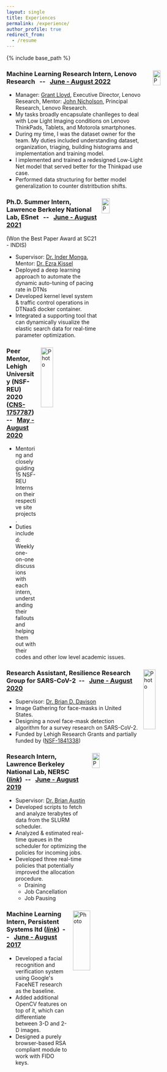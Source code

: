 ```yaml
---
layout: single
title: Experiences
permalink: /experience/
author_profile: true
redirect_from:
  - /resume
---
```


{% include base_path %}

<!-- <br>
&nbsp;&nbsp;
<img align="centre" src="https://eashanadhikarla.github.io/images/lenovo.jpg" alt="Photo" style="width: 20%; height: 10%; border-radius: 5px; padding: 10px 20px 8px 10px"/> &nbsp;
<img align="centre" src="https://eashanadhikarla.github.io/images/esnet.png" alt="Photo" style="width: 20%; height: 10%; border-radius: 5px; padding: 10px 20px 10px 10px"/> &nbsp;
<img align="centre" src="https://eashanadhikarla.github.io/images/lbnl.png" alt="Photo" style="width: 20%; height: 10%; border-radius: 5px; padding: 10px 20px 10px 10px"/> &nbsp;
<img align="centre" src="https://eashanadhikarla.github.io/images/lehigh.png" alt="Photo" style="width: 25%; height: 20%; border-radius: 5px; padding: 10px 20px 10px 10px"/> &nbsp;
<img align="centre" src="https://eashanadhikarla.github.io/images/persistent.png" alt="Photo" style="width: 30%; height: 20%; border-radius: 5px; padding: 10px 20px 10px 10px"/> 
&nbsp;&nbsp;
<br><br> -->

<img align="right" src="https://eashanadhikarla.github.io/images/lenovo.jpg" alt="Photo" style="width: 20%; height: 10%; border-radius: 5px; padding: 10px 20px 8px 10px"/>

### <b>Machine Learning Research Intern, Lenovo Research</b> &nbsp; -- &nbsp; <a href="cyan">June - August 2022</a>
  * Manager: <a href="http://research.lenovo.com/webapp/view_English/personal.html?id=678">Grant Lloyd</a>, Executive Director, Lenovo Research, Mentor: <a href="https://www.linkedin.com/in/john-nicholson-9684792">John Nicholson</a>, Principal Research, Lenovo Research.
  * My tasks broadly encapsulate chanlleges to deal with Low Light Imaging conditions on Lenovo ThinkPads, Tablets, and Motorola smartphones.
  * During my time, I was the dataset owner for the team. My duties included understanding dataset, organization, triaging, building histograms and implementation and training model.
  * I implemented and trained a redesigned Low-Light Net model that served better for the Thinkpad use case.
  * Performed data structuring for better model generalization to counter distritbution shifts.

<img align="right" src="https://eashanadhikarla.github.io/images/esnet.png" alt="Photo" style="width: 20%; height: 10%; border-radius: 5px; padding: 10px 20px 10px 10px"/>

### Ph.D. Summer Intern, <b>Lawrence Berkeley National Lab, ESnet</b> &nbsp; -- &nbsp; <a href="cyan">June - August 2021</a>
(Won the Best Paper Award at SC21 - INDIS)
  * Supervisor: <a href="https://cs.lbl.gov/about/staff/leadership/inder-monga/">Dr. Inder Monga</a>, Mentor: <a href="https://www.es.net/about/esnet-staff/advanced-network-technologies/ezra/">Dr. Ezra Kissel</a>
  * Deployed a deep learning approach to automate the dynamic auto-tuning of pacing rate in DTNs
  * Developed kernel level system & traffic control operations in DTNaaS docker container. 
  * Integrated a supporting tool that can dynamically visualize the elastic search data for real-time parameter optimization.


<img align="right" src="https://eashanadhikarla.github.io/images/lehigh.png" alt="Photo" style="width: 25%; height: 20%; border-radius: 5px; padding: 10px 20px 10px 10px"/>

### Peer Mentor, <b>Lehigh University (NSF-REU) 2020</b> (<a href="https://www.nsf.gov/awardsearch/showAward?AWD_ID=1757787">CNS-1757787</a>)&nbsp; -- &nbsp; <a href="cyan">May - August 2020</a>
  * Mentoring and closely guiding 15 NSF-REU Interns on their respective site projects.
  * Duties included: Weekly one-on-one discussions with each intern, understanding their fallouts and helping them out with their codes and other low level academic issues.


<img align="right" src="https://eashanadhikarla.github.io/images/lehigh.png" alt="Photo" style="width: 25%; height: 20%; border-radius: 5px; padding: 10px 20px 10px 10px"/>

### Research Assistant, <b>Resilience Research Group for SARS-CoV-2</b>&nbsp; -- &nbsp; <a href="cyan">June - August 2020</a>
  * Supervisor: <a href="http://www.cse.lehigh.edu/~brian/">Dr. Brian D. Davison</a>
  * Image Gathering for face-masks in United States.
  * Designing a novel face-mask detection algorithm for a survey research on SARS-CoV-2.
  * Funded by Lehigh Research Grants and partially funded by (<a href="https://converge.colorado.edu/resources/covid-19/working-groups/issues-impacts-recovery/cultural-perceptions-of-risk-behavioral-responses-and-community-resilience-in-covid-19">NSF-1841338</a>)


<img align="right" src="https://eashanadhikarla.github.io/images/lbnl.png" alt="Photo" style="width: 20%; height: 10%; border-radius: 5px; padding: 10px 20px 10px 10px"/>

### Research Intern, <b>Lawrence Berkeley National Lab, NERSC</b> (<a href="https://cs.lbl.gov/news-media/news/2019/summer-student-researchers-wrap-up/"><i>link</i></a>)&nbsp; -- &nbsp; <a href="cyan">June - August 2019</a>
<!-- Embedded Link: https://cdn.cp.adobe.io/content/2/video/3d0f97fc-0135-492b-b4f0-6c0d269cc2d7/embed?api_key=MarvelCP1 -->
  * Supervisor: <a href="https://www.nersc.gov/about/nersc-staff/advanced-technologies-group/brian-austin/">Dr. Brian Austin</a>
  * Developed scripts to fetch and analyze terabytes of data from the SLURM scheduler.
  * Analyzed & estimated real-time queues in the scheduler for optimizing the policies for incoming jobs.
  * Developed three real-time policies that potentially improved the allocation procedure.
    * Draining
    * Job Cancellation
    * Job Pausing


<img align="right" src="https://eashanadhikarla.github.io/images/persistent.png" alt="Photo" style="width: 30%; height: 20%; border-radius: 5px; padding: 10px 20px 10px 10px"/>


### Machine Learning Intern, <b>Persistent Systems ltd</b> (<a href="https://github.com/eashanadhikarla/Facial-Recognition-with-DNN"><i>link</i></a>)&nbsp; -- &nbsp; <a href="cyan">June - August 2017</a>
  * Developed a facial recognition and verification system using Google's FaceNET research as the baseline.
  * Added additional OpenCV features on top of it, which can differentiate between 3-D and 2-D images.
  * Designed a purely browser-based RSA compliant module to work with FIDO keys.